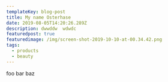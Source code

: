 ```yaml
---
templateKey: blog-post
title: My name Osterhase
date: 2019-08-05T14:20:26.289Z
description: dwwddw  wdwdc
featuredpost: true
featuredimage: /img/screen-shot-2019-10-10-at-00.34.42.png
tags:
  - products
  - beauty
---
```

foo bar baz
